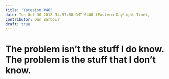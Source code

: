 ```yaml
---
title: "Yatesism #46"
date: Tue Oct 30 2018 14:57:00 GMT-0400 (Eastern Daylight Time),
contributor: Dan Barbour
draft: true
---
```

# The problem isn’t the stuff I do know. The problem is the stuff that I don’t know.
